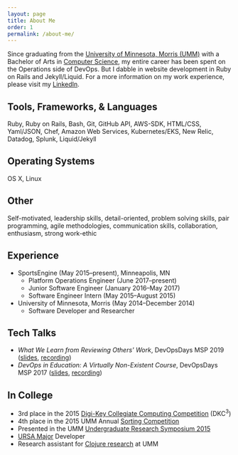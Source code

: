 ```yaml
---
layout: page
title: About Me
order: 1
permalink: /about-me/
---
```


Since graduating from the [University of Minnesota, Morris (UMM)](https://morris.umn.edu/) with a Bachelor of Arts in [Computer Science](https://academics.morris.umn.edu/computer-science), my entire career has been spent on the Operations side of DevOps. But I dabble in website development in Ruby on Rails and Jekyll/Liquid. For a more information on my work experience, please visit my [LinkedIn](https://linkedin.com/in/emmasax4).

## Tools, Frameworks, & Languages

Ruby, Ruby on Rails, Bash, Git, GitHub API, AWS-SDK, HTML/CSS, Yaml/JSON, Chef, Amazon Web Services, Kubernetes/EKS, New Relic, Datadog, Splunk, Liquid/Jekyll

## Operating Systems

OS X, Linux

## Other

Self-motivated, leadership skills, detail-oriented, problem solving skills, pair programming, agile methodologies, communication skills, collaboration, enthusiasm, strong work-ethic

## Experience

* SportsEngine (May 2015–present), Minneapolis, MN
  * Platform Operations Engineer (June 2017–present)
  * Junior Software Engineer (January 2016–May 2017)
  * Software Engineer Intern (May 2015–August 2015)
* University of Minnesota, Morris (May 2014–December 2014)
  * Software Developer and Researcher

## Tech Talks

* _What We Learn from Reviewing Others' Work_, DevOpsDays MSP 2019 (<a href="/assets/resources/DevOpsDays-MSP-20190806.pdf" target="_blank">slides</a>, [recording](https://devopsdays.org/events/2019-minneapolis/program/emma-sax/))
* _DevOps in Education: A Virtually Non-Existent Course_, DevOpsDays MSP 2017 (<a href="/assets/resources/DevOpsDays-MSP-20170725.pdf" target="_blank">slides</a>, [recording](https://devopsdays.org/events/2017-minneapolis/program/emma-sax/))

## In College

* 3rd place in the 2015 [Digi-Key Collegiate Computing Competition](https://www.digikey.com/en/resources/edu/dkc3-computing-competition) (DKC<sup>3</sup>)
* 4th place in the 2015 UMM Annual [Sorting Competition](https://github.com/elenam/SortingCompetitionMaterials2015)
* Presented in the UMM [Undergraduate Research Symposium 2015](https://academics.morris.umn.edu/opportunities/undergraduate-research-symposium)
* [URSA Major](https://github.com/emmasax4/UMM3601ursamajor) Developer
* Research assistant for [Clojure research](https://github.com/Clojure-Intro-Course) at UMM
